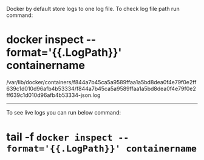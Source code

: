 Docker by default store logs to one log file. To check log file path run command:

# docker inspect --format='{{.LogPath}}' containername

/var/lib/docker/containers/f844a7b45ca5a9589ffaa1a5bd8dea0f4e79f0e2ff639c1d010d96afb4b53334/f844a7b45ca5a9589ffaa1a5bd8dea0f4e79f0e2ff639c1d010d96afb4b53334-json.log

<hr>

To see live logs you can run below command:

# tail -f `docker inspect --format='{{.LogPath}}' containername`